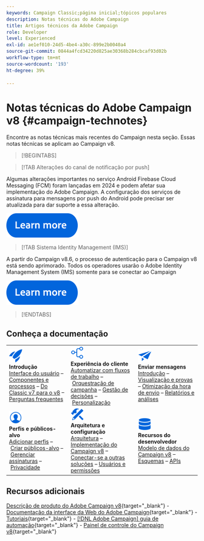```yaml
---
keywords: Campaign Classic;página inicial;tópicos populares
description: Notas técnicas do Adobe Campaign
title: Artigos técnicos da Adobe Campaign
role: Developer
level: Experienced
exl-id: ae1ef010-24d5-4be4-a30c-899e2b0040a4
source-git-commit: 0844a4fcd34220d825ae30368b284cbcaf93d02b
workflow-type: tm+mt
source-wordcount: '193'
ht-degree: 39%

---
```


# Notas técnicas do Adobe Campaign v8 {#campaign-technotes}

Encontre as notas técnicas mais recentes do Campaign nesta seção. Essas notas técnicas se aplicam ao Campaign v8.

>[!BEGINTABS]

>[!TAB Alterações do canal de notificação por push]

Algumas alterações importantes no serviço Android Firebase Cloud Messaging (FCM) foram lançadas em 2024 e podem afetar sua implementação do Adobe Campaign. A configuração dos serviços de assinatura para mensagens por push do Android pode precisar ser atualizada para dar suporte a essa alteração.


[![imagem](../v8//assets/do-not-localize/learn-more-button.svg)](upgrades/push-technote.md)


>[!TAB Sistema Identity Management (IMS)]

A partir do Campaign v8.6, o processo de autenticação para o Campaign v8 está sendo aprimorado. Todos os operadores usarão o Adobe Identity Management System (IMS) somente para se conectar ao Campaign

[![imagem](../v8/assets/do-not-localize/learn-more-button.svg)](upgrades/migrate-users-to-ims.md)

>[!ENDTABS]

## Conheça a documentação

<table style="table-layout:auto">
  <tr style="border: 0;">
    <td>
      <img src="../v8/assets/do-not-localize/icon-start.svg" width="35px">
    <br/>
      <strong>Introdução</strong><br/><a href="../v8/start/campaign-ui.md">Interface do usuário</a> – <a href="../v8/start/ac-components.md">Componentes e processos</a> – <a href="../v8/start/v7-to-v8.md">Do Classic v7 para o v8</a> – <a href="../v8/start/campaign-faq.md">Perguntas frequentes</a>
    </td>
    <td>
      <img src="../v8/assets/do-not-localize/icon-experience.svg" width="35px">
    <br/>
      <strong>Experiência do cliente</strong><br/><a href="../automation/workflow/about-workflows.md" target="_blank">Automatizar com fluxos de trabalho</a> – <a href="../automation/campaigns/set-up-campaigns.md" target="_blank">Orquestração de campanha</a> – <a href="../v8/interaction/interaction.md">Gestão de decisões</a> – <a href="../v8/send/personalize.md">Personalização</a>
    </td>
    <td>
      <img src="../v8/assets/do-not-localize/icon-send.svg" width="35px">
    <br/>
      <strong>Enviar mensagens</strong><br/><a href="../v8/start/create-message.md">Introdução</a> – <a href="../v8/send/preview-and-proof.md">Visualização e provas</a> – <a href="../v8/send/predictive.md">Otimização da hora de envio</a> – <a href="../v8/reporting/gs-reporting.md">Relatórios e análises</a>
    </td>
  </tr>
  <tr style="border: 0;">
    <td>
      <img src="../v8/assets/do-not-localize/icon_profile-audience.svg" width="35px">
    <br/>
     <strong>Perfis e públicos-alvo</strong><br/><a href="../v8/audiences/create-profiles.md">Adicionar perfis</a> – <a href="../v8/audiences/create-audiences.md">Criar públicos-alvo</a> – <a href="../v8/start/subscriptions.md">Gerenciar assinaturas</a> – <a href="../v8/start/privacy.md">Privacidade</a>
    </td>
    <td>
      <img src="../v8/assets/do-not-localize/icon-configure.svg" width="35px">
    <br/>
      <strong>Arquitetura e configuração</strong><br/><a href="../v8/architecture/architecture.md">Arquitetura</a> – <a href="../v8/start/implement.md">Implementação do Campaign v8</a> – <a href="../v8/connect/integration.md">Conectar-se a outras soluções</a> – <a href="../v8/start/gs-permissions.md">Usuários e permissões</a>
    </td>
    <td>
      <img src="../v8/assets/do-not-localize/icon-dev.svg" width="35px">
    <br/>
      <strong>Recursos do desenvolvedor</strong><br/><a href="../v8/dev/datamodel.md">Modelo de dados do Campaign v8</a> – <a href="../v8/dev/schemas.md">Esquemas</a> – <a href="../v8/dev/api.md">APIs</a>
    </td>
  </tr>
</table>

## Recursos adicionais

[Descrição de produto do Adobe Campaign v8](https://helpx.adobe.com/br/legal/product-descriptions/adobe-campaign-managed-cloud-services.html){target="_blank"} - [Documentação da interface da Web do Adobe Campaign](https://experienceleague.adobe.com/docs/campaign-web/v8/campaign-web-home.html?lang=pt-BR){target="_blank"} - [Tutoriais](https://experienceleague.adobe.com/docs/campaign-learn/tutorials/overview.html?lang=pt-BR){target="_blank"} - [[!DNL Adobe Campaign] guia de automação](https://experienceleague.adobe.com/docs/campaign/automation/home.html?lang=pt-BR){target="_blank"} - [Painel de controle do Campaign v8](https://experienceleague.adobe.com/docs/control-panel/using/discover-control-panel/key-features.html?lang=pt-BR){target="_blank"}

